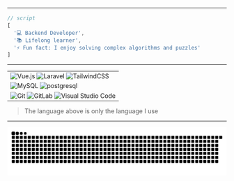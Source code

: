 <hr>

```javascript
// script
[
  '💻 Backend Developer',
  '📚 Lifelong learner',
  '⚡ Fun fact: I enjoy solving complex algorithms and puzzles'
]
```
<hr>

<table>
	<tr>
		<td>
			<img alt="Vue.js" 
				src="https://img.shields.io/badge/vuejs-%2335495e.svg?style=for-the-badge&logo=vuedotjs&logoColor=%234FC08D">
			<img alt="Laravel" 
				src="https://img.shields.io/badge/laravel-%23FF2D20.svg?style=for-the-badge&logo=laravel&logoColor=white">
			<img alt="TailwindCSS"
				src="https://img.shields.io/badge/tailwindcss-%2338B2AC.svg?style=for-the-badge&logo=tailwind-css&logoColor=white">
		</td>
	</tr>
	<tr>
		<td>
			<img alt="MySQL" 
				src="https://img.shields.io/badge/mysql-4479A1.svg?style=for-the-badge&logo=mysql&logoColor=white">
			<img alt="postgresql" 
				src="https://img.shields.io/badge/postgres-%23316192.svg?style=for-the-badge&logo=postgresql&logoColor=white">
		</td>
	</tr>
	<tr>
		<td>
			<img alt="Git" 
				src="https://img.shields.io/badge/git-%23F05033.svg?style=for-the-badge&logo=git&logoColor=white">
			<img alt="GitLab" 
				src="https://img.shields.io/badge/gitlab-%23181717.svg?style=for-the-badge&logo=gitlab&logoColor=white">
			<img alt="Visual Studio Code" 
				src="https://img.shields.io/badge/Visual%20Studio%20Code-0078d7.svg?style=for-the-badge&logo=visual-studio-code&logoColor=white">
		</td>
	</tr>
</table>

> The language above is only the language I use

<hr>

<picture>
<source media="(prefers-color-scheme: dark)" srcset="https://raw.githubusercontent.com/ivansaul/ivansaul/output/github-contribution-grid-snake-dark.svg">
<source media="(prefers-color-scheme: light)" srcset="https://raw.githubusercontent.com/ivansaul/ivansaul/output/github-contribution-grid-snake.svg">
<img alt="snake animation" src="https://raw.githubusercontent.com/ivansaul/ivansaul/output/github-contribution-grid-snake.svg">
</picture>
